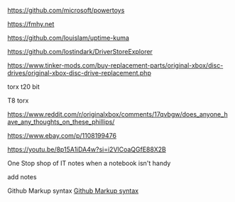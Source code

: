 
https://github.com/microsoft/powertoys

https://fmhy.net

https://github.com/louislam/uptime-kuma

https://github.com/lostindark/DriverStoreExplorer

https://www.tinker-mods.com/buy-replacement-parts/original-xbox/disc-drives/original-xbox-disc-drive-replacement.php

torx t20 bit

T8 torx

https://www.reddit.com/r/originalxbox/comments/17qvbgw/does_anyone_have_any_thoughts_on_these_phillips/


https://www.ebay.com/p/1108199476

https://youtu.be/8p15A1iDA4w?si=i2VlCoaQGfE88X2B

One Stop shop of IT notes when a notebook isn't handy

add notes

Github Markup syntax [Github Markup syntax]([https://pages.github.com/](https://docs.github.com/en/get-started/writing-on-github/getting-started-with-writing-and-formatting-on-github/basic-writing-and-formatting-syntax))
